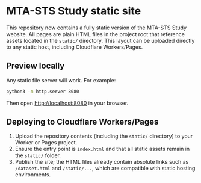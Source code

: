 # MTA-STS Study static site

This repository now contains a fully static version of the MTA-STS Study website. All pages are plain HTML files in the project root that reference assets located in the `static/` directory. This layout can be uploaded directly to any static host, including Cloudflare Workers/Pages.

## Preview locally

Any static file server will work. For example:

```bash
python3 -m http.server 8080
```

Then open <http://localhost:8080> in your browser.

## Deploying to Cloudflare Workers/Pages

1. Upload the repository contents (including the `static/` directory) to your Worker or Pages project.
2. Ensure the entry point is `index.html` and that all static assets remain in the `static/` folder.
3. Publish the site; the HTML files already contain absolute links such as `/dataset.html` and `/static/...`, which are compatible with static hosting environments.
